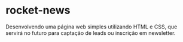 # rocket-news
Desenvolvendo uma página web simples utilizando HTML e CSS, que servirá no futuro para captação de leads ou inscrição em newsletter.
